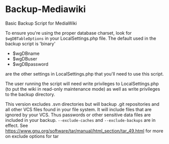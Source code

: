 Backup-Mediawiki
================

Basic Backup Script for MediaWiki

To ensure you're using the proper database charset, look for `$wgDBTableOptions` in your LocalSettings.php file. The default used in the backup script is 'binary'

* $wgDBname
* $wgDBuser
* $wgDBpassword

are the other settings in LocalSettings.php that you'll need to use this script.

The user running the script will need write privileges to LocalSettings.php (to put the wiki in read-only maintenance mode) as well as write privileges to the backup directory.

This version excludes .svn directories but will backup .git repositories and all other VCS files found in your file system. It will include files that are ignored by your VCS.  Thus passwords or other sensitive data files are included in your backup. `--exclude-caches` and `--exclude-backups` are in effect.  See https://www.gnu.org/software/tar/manual/html_section/tar_49.html for more on exclude options for tar
